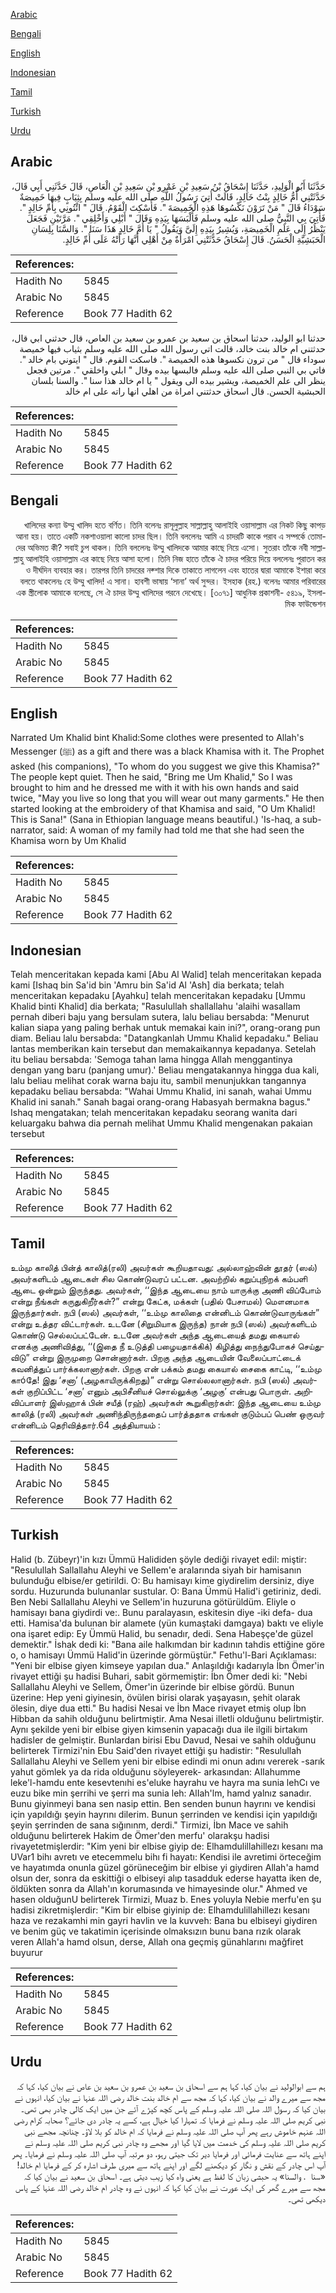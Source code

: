 [Arabic](#arabic)

[Bengali](#bengali)

[English](#english)

[Indonesian](#indonesian)

[Tamil](#tamil)

[Turkish](#turkish)

[Urdu](#urdu)

## Arabic


<div dir="rtl" lang="ar" style={{fontSize:'larger',backgroundColor:'#f8f9fa',padding:20}}>
حَدَّثَنَا أَبُو الْوَلِيدِ، حَدَّثَنَا إِسْحَاقُ بْنُ سَعِيدِ بْنِ عَمْرِو بْنِ سَعِيدِ بْنِ الْعَاصِ، قَالَ حَدَّثَنِي أَبِي قَالَ، حَدَّثَتْنِي أُمُّ خَالِدٍ بِنْتُ خَالِدٍ، قَالَتْ أُتِيَ رَسُولُ اللَّهِ صلى الله عليه وسلم بِثِيَابٍ فِيهَا خَمِيصَةٌ سَوْدَاءُ قَالَ ‏"‏ مَنْ تَرَوْنَ نَكْسُوهَا هَذِهِ الْخَمِيصَةَ ‏"‏‏.‏ فَأُسْكِتَ الْقَوْمُ‏.‏ قَالَ ‏"‏ ائْتُونِي بِأُمِّ خَالِدٍ ‏"‏‏.‏ فَأُتِيَ بِي النَّبِيُّ صلى الله عليه وسلم فَأَلْبَسَهَا بِيَدِهِ وَقَالَ ‏"‏ أَبْلِي وَأَخْلِقِي ‏"‏‏.‏ مَرَّتَيْنِ فَجَعَلَ يَنْظُرُ إِلَى عَلَمِ الْخَمِيصَةِ، وَيُشِيرُ بِيَدِهِ إِلَىَّ وَيَقُولُ ‏"‏ يَا أُمَّ خَالِدٍ هَذَا سَنَا ‏"‏‏.‏ وَالسَّنَا بِلِسَانِ الْحَبَشِيَّةِ الْحَسَنُ‏.‏ قَالَ إِسْحَاقُ حَدَّثَتْنِي امْرَأَةٌ مِنْ أَهْلِي أَنَّهَا رَأَتْهُ عَلَى أُمِّ خَالِدٍ‏.‏
</div>
<div style={{backgroundColor:'#f8f9fa',padding:20, marginBottom: 10}}><table> <thead> <tr> <th>References:</th> <th></th> </tr> </thead> <tbody><tr><td>Hadith No</td><td>5845</td></tr><tr><td>Arabic No</td><td>5845</td></tr><tr><td>Reference</td><td>Book 77 Hadith 62</td></tr></tbody></table></div>


<div dir="rtl" lang="ar" style={{fontSize:'larger',backgroundColor:'#f8f9fa',padding:20}}>
حدثنا ابو الوليد، حدثنا اسحاق بن سعيد بن عمرو بن سعيد بن العاص، قال حدثني ابي قال، حدثتني ام خالد بنت خالد، قالت اتي رسول الله صلى الله عليه وسلم بثياب فيها خميصة سوداء قال " من ترون نكسوها هذه الخميصة ". فاسكت القوم. قال " ايتوني بام خالد ". فاتي بي النبي صلى الله عليه وسلم فالبسها بيده وقال " ابلي واخلقي ". مرتين فجعل ينظر الى علم الخميصة، ويشير بيده الى ويقول " يا ام خالد هذا سنا ". والسنا بلسان الحبشية الحسن. قال اسحاق حدثتني امراة من اهلي انها راته على ام خالد
</div>
<div style={{backgroundColor:'#f8f9fa',padding:20, marginBottom: 10}}><table> <thead> <tr> <th>References:</th> <th></th> </tr> </thead> <tbody><tr><td>Hadith No</td><td>5845</td></tr><tr><td>Arabic No</td><td>5845</td></tr><tr><td>Reference</td><td>Book 77 Hadith 62</td></tr></tbody></table></div>

## Bengali


<div dir="rtl" lang="bn" style={{fontSize:'larger',backgroundColor:'#f8f9fa',padding:20}}>
খালিদের কন্যা উম্মু খালিদ হতে বর্ণিত। তিনি বলেনঃ রাসূলুল্লাহ সাল্লাল্লাহু আলাইহি ওয়াসাল্লাম এর নিকট কিছু কাপড় আনা হয়। তাতে একটি নকশাওয়ালা কালো চাদর ছিল। তিনি বললেনঃ আমি এ চাদরটি কাকে পরাব এ সম্পর্কে তোমাদের অভিমত কী? সবাই চুপ থাকল। তিনি বললেনঃ উম্মু খালিদকে আমার কাছে নিয়ে এসো। সুতরাং তাঁকে নবী সাল্লাল্লাহু আলাইহি ওয়াসাল্লাম এর কাছে নিয়ে আসা হলো। তিনি নিজ হাতে তাঁকে ঐ চাদর পরিয়ে দিয়ে বললেনঃ পুরাতন কর ও দীর্ঘদিন ব্যবহার কর। তারপর তিনি চাদরের নক্শার দিকে তাকাতে লাগলেন এবং হাতের দ্বারা আমাকে ইশারা করে বলতে থাকলেনঃ হে উম্মু খালিদ! এ সানা। হাবশী ভাষায় ‘সানা’ অর্থ সুন্দর। ইসহাক (রহ.) বলেনঃ আমার পরিবারের এক স্ত্রীলোক আমাকে বলেছে, সে ঐ চাদর উম্মু খালিদের পরনে দেখেছে। [৩০৭১] আধুনিক প্রকাশনী- ৫৪১৯, ইসলামিক ফাউন্ডেশন
</div>
<div style={{backgroundColor:'#f8f9fa',padding:20, marginBottom: 10}}><table> <thead> <tr> <th>References:</th> <th></th> </tr> </thead> <tbody><tr><td>Hadith No</td><td>5845</td></tr><tr><td>Arabic No</td><td>5845</td></tr><tr><td>Reference</td><td>Book 77 Hadith 62</td></tr></tbody></table></div>

## English


<div dir="ltr" lang="en" style={{fontSize:'larger',backgroundColor:'#f8f9fa',padding:20}}>
Narrated Um Khalid bint Khalid:Some clothes were presented to Allah's Messenger (ﷺ) as a gift and there was a black Khamisa with it. The Prophet asked (his companions), "To whom do you suggest we give this Khamisa?" The people kept quiet. Then he said, "Bring me Um Khalid," So I was brought to him and he dressed me with it with his own hands and said twice, "May you live so long that you will wear out many garments." He then started looking at the embroidery of that Khamisa and said, "O Um Khalid! This is Sana!" (Sana in Ethiopian language means beautiful.) 'Is-haq, a sub-narrator, said: A woman of my family had told me that she had seen the Khamisa worn by Um Khalid
</div>
<div style={{backgroundColor:'#f8f9fa',padding:20, marginBottom: 10}}><table> <thead> <tr> <th>References:</th> <th></th> </tr> </thead> <tbody><tr><td>Hadith No</td><td>5845</td></tr><tr><td>Arabic No</td><td>5845</td></tr><tr><td>Reference</td><td>Book 77 Hadith 62</td></tr></tbody></table></div>

## Indonesian


<div dir="ltr" lang="id" style={{fontSize:'larger',backgroundColor:'#f8f9fa',padding:20}}>
Telah menceritakan kepada kami [Abu Al Walid] telah menceritakan kepada kami [Ishaq bin Sa'id bin 'Amru bin Sa'id Al 'Ash] dia berkata; telah menceritakan kepadaku [Ayahku] telah menceritakan kepadaku [Ummu Khalid binti Khalid] dia berkata; "Rasulullah shallallahu 'alaihi wasallam pernah diberi baju yang bersulam sutera, lalu beliau bersabda: "Menurut kalian siapa yang paling berhak untuk memakai kain ini?", orang-orang pun diam. Beliau lalu bersabda: "Datangkanlah Ummu Khalid kepadaku." Beliau lantas memberikan kain tersebut dan memakaikannya kepadanya. Setelah itu beliau bersabda: 'Semoga tahan lama hingga Allah menggantinya dengan yang baru (panjang umur).' Beliau mengatakannya hingga dua kali, lalu beliau melihat corak warna baju itu, sambil menunjukkan tangannya kepadaku beliau bersabda: "Wahai Ummu Khalid, ini sanah, wahai Ummu Khalid ini sanah." Sanah bagai orang-orang Habasyah bermakna bagus." Ishaq mengatakan; telah menceritakan kepadaku seorang wanita dari keluargaku bahwa dia pernah melihat Ummu Khalid mengenakan pakaian tersebut
</div>
<div style={{backgroundColor:'#f8f9fa',padding:20, marginBottom: 10}}><table> <thead> <tr> <th>References:</th> <th></th> </tr> </thead> <tbody><tr><td>Hadith No</td><td>5845</td></tr><tr><td>Arabic No</td><td>5845</td></tr><tr><td>Reference</td><td>Book 77 Hadith 62</td></tr></tbody></table></div>

## Tamil


<div dir="ltr" lang="ta" style={{fontSize:'larger',backgroundColor:'#f8f9fa',padding:20}}>
உம்மு காலித் பின்த் காலித்(ரலி) அவர்கள் கூறியதாவது: அல்லாஹ்வின் தூதர் (ஸல்) அவர்களிடம் ஆடைகள் சில கொண்டுவரப் பட்டன. அவற்றில் கறுப்புநிறக் கம்பளி ஆடை ஒன்றும் இருந்தது. அவர்கள், ‘‘இந்த ஆடையை நாம் யாருக்கு அணி விப்போம் என்று நீங்கள் கருதுகிறீர்கள்?” என்று கேட்க, மக்கள் (பதில் பேசாமல்) மௌனமாக இருந்தார்கள். நபி (ஸல்) அவர்கள், ‘‘உம்மு காலிதை என்னிடம் கொண்டுவாருங்கள்” என்று உத்தர விட்டார்கள். உடனே (சிறுமியாக இருந்த) நான் நபி (ஸல்) அவர்களிடம் கொண்டு செல்லப்பட்டேன். உடனே அவர்கள் அந்த ஆடையைத் தமது கையால் எனக்கு அணிவித்து, ‘‘(இதை நீ உடுத்தி பழையதாக்கிக்) கிழித்து நைந்துபோகச் செய்துவிடு” என்று இருமுறை சொன்னார்கள். பிறகு அந்த ஆடையின் வேலைப்பாட்டைக் கவனித்துப் பார்க்கலானார்கள். பிறகு என் பக்கம் தமது கையால் சைகை காட்டி, ‘‘உம்மு காóதே! இது ‘சனா’ (அழகாயிருக்கிறது)” என்று சொல்லலானார்கள். நபி (ஸல்) அவர்கள் குறிப்பிட்ட ‘சனா’ எனும் அபிசீனியச் சொல்லுக்கு ‘அழகு’ என்பது பொருள். அறிவிப்பாளர் இஸ்ஹாக் பின் சயீத் (ரஹ்) அவர்கள் கூறுகிறார்கள்: இந்த ஆடையை உம்மு காலித் (ரலி) அவர்கள் அணிந்திருந்ததைப் பார்த்ததாக எங்கள் குடும்பப் பெண் ஒருவர் என்னிடம் தெரிவித்தார்.64 அத்தியாயம் :
</div>
<div style={{backgroundColor:'#f8f9fa',padding:20, marginBottom: 10}}><table> <thead> <tr> <th>References:</th> <th></th> </tr> </thead> <tbody><tr><td>Hadith No</td><td>5845</td></tr><tr><td>Arabic No</td><td>5845</td></tr><tr><td>Reference</td><td>Book 77 Hadith 62</td></tr></tbody></table></div>

## Turkish


<div dir="ltr" lang="tr" style={{fontSize:'larger',backgroundColor:'#f8f9fa',padding:20}}>
Halid (b. Zübeyr)'in kızı Ümmü Halididen şöyle dediği rivayet edil: miştir: "Resulullah Sallallahu Aleyhi ve Sellem'e aralarında siyah bir hamisanın bulunduğu elbise/er getirildi. O: Bu hamisayı kime giydirelim dersiniz, diye sordu. Huzurunda bulunanlar sustular. O: Bana Ümmü Halid'i getiriniz, dedi. Ben Nebi Sallallahu Aleyhi ve Sellem'in huzuruna götürüldüm. Eliyle o hamisayı bana giydirdi ve:. Bunu paralayasın, eskitesin diye -iki defa- dua etti. Hamisa'da bulunan bir alamete (yün kumaştaki damgaya) baktı ve eliyle ona işaret edip: Ey Ümmü Halid, bu senadır, dedi. Sena Habeşçe'de güzel demektir." İshak dedi ki: "Bana aile halkımdan bir kadının tahdis ettiğine göre o, o hamisayı Ümmü Halid'in üzerinde görmüştür." Fethu'l-Bari Açıklaması: "Yeni bir elbise giyen kimseye yapılan dua." Anlaşıldığı kadarıyla İbn Ömer'in rivayet ettiği şu hadisi Buhari, sabit görmemiştir: İbn Ömer dedi ki: "Nebi Sallallahu Aleyhi ve Sellem, Ömer'in üzerinde bir elbise gördü. Bunun üzerine: Hep yeni giyinesin, övülen birisi olarak yaşayasın, şehit olarak ölesin, diye dua etti." Bu hadisi Nesai ve İbn Mace rivayet etmiş olup İbn Hibban da sahih olduğunu belirtmiştir. Ama Nesai illetli olduğunu belirtmiştir. Aynı şekilde yeni bir elbise giyen kimsenin yapacağı dua ile ilgili birtakım hadisler de gelmiştir. Bunlardan birisi Ebu Davud, Nesai ve sahih olduğunu belirterek Tirmizi'nin Ebu Said'den rivayet ettiği şu hadistir: "Resulullah Sallallahu Aleyhi ve Sellem yeni bir elbise edindi mi onun adını vererek -sarık yahut gömlek ya da rida olduğunu söyleyerek- arkasından: AlIahumme leke'l-hamdu ente kesevtenıhi es'eluke hayrahu ve hayra ma sunia lehCı ve euzu bike min şerrihi ve şerri ma sunia leh: AlIah'lm, hamd yalnız sanadır. Bunu giyinmeyi bana sen nasip ettin. Ben senden bunun hayrını ve kendisi için yapıldığı şeyin hayrını dilerim. Bunun şerrinden ve kendisi için yapıldığı şeyin şerrinden de sana sığınınm, derdi." Tirmizi, İbn Mace ve sahih olduğunu belirterek Hakim de Ömer'den merfu' olarakşu hadisi rivayetetmişlerdir: "Kim yeni bir elbise giyip de: Elhamdulillahillezı kesanı ma UVar1 bihı avretı ve etecemmelu bihı fi hayatı: Kendisi ile avretimi örteceğim ve hayatımda onunla güzel görüneceğim bir elbise yi giydiren Allah'a hamd olsun der, sonra da eskittiği o elbiseyi alıp tasadduk ederse hayatta iken de, öldükten sonra da Allah'ın korumasında ve himayesinde olur." Ahmed ve hasen olduğunU belirterek Tirmizi, Muaz b. Enes yoluyla Nebie merfu'en şu hadisi zikretmişlerdir: "Kim bir elbise giyinip de: Elhamdulillahillezı kesanı haza ve rezakamhi min gayri havlin ve la kuvveh: Bana bu elbiseyi giydiren ve benim güç ve takatimin içerisinde olmaksızın bunu bana rızık olarak veren Allah'a hamd olsun, derse, Allah ona geçmiş günahlarını mağfiret buyurur
</div>
<div style={{backgroundColor:'#f8f9fa',padding:20, marginBottom: 10}}><table> <thead> <tr> <th>References:</th> <th></th> </tr> </thead> <tbody><tr><td>Hadith No</td><td>5845</td></tr><tr><td>Arabic No</td><td>5845</td></tr><tr><td>Reference</td><td>Book 77 Hadith 62</td></tr></tbody></table></div>

## Urdu


<div dir="rtl" lang="ur" style={{fontSize:'larger',backgroundColor:'#f8f9fa',padding:20}}>
ہم سے ابوالولید نے بیان کیا، کہا ہم سے اسحاق بن سعید بن عمرو بن سعید بن عاص نے بیان کیا، کہا کہ مجھ سے میرے والد نے بیان کیا، کہا کہ مجھ سے ام خالد بنت خالد رضی اللہ عنہا نے بیان کیا، انہوں نے بیان کیا کہ رسول اللہ صلی اللہ علیہ وسلم کے پاس کچھ کپڑے آئے جن میں ایک کالی چادر بھی تھی۔ نبی کریم صلی اللہ علیہ وسلم نے فرمایا کہ تمہارا کیا خیال ہے، کسے یہ چادر دی جائے؟ صحابہ کرام رضی اللہ عنہم خاموش رہے پھر آپ صلی اللہ علیہ وسلم نے فرمایا کہ ام خالد کو بلا لاؤ۔ چنانچہ مجھے نبی کریم صلی اللہ علیہ وسلم کی خدمت میں لایا گیا اور مجھے وہ چادر نبی کریم صلی اللہ علیہ وسلم نے اپنے ہاتھ سے عنایت فرمائی اور فرمایا دیر تک جیتی رہو، دو مرتبہ آپ صلی اللہ علیہ وسلم نے فرمایا۔ پھر آپ اس چادر کے نقش و نگار کو دیکھنے لگے اور اپنے ہاتھ سے میری طرف اشارہ کر کے فرمایا ام خالد! «سنا ‏ ‏‏.‏ والسنا» یہ حبشی زبان کا لفظ ہے یعنی واہ کیا زیب دیتی ہے۔ اسحاق بن سعید نے بیان کیا کہ مجھ سے میرے گھر کی ایک عورت نے بیان کیا کہا کہ انہوں نے وہ چادر ام خالد رضی اللہ عنہا کے پاس دیکھی تھی۔
</div>
<div style={{backgroundColor:'#f8f9fa',padding:20, marginBottom: 10}}><table> <thead> <tr> <th>References:</th> <th></th> </tr> </thead> <tbody><tr><td>Hadith No</td><td>5845</td></tr><tr><td>Arabic No</td><td>5845</td></tr><tr><td>Reference</td><td>Book 77 Hadith 62</td></tr></tbody></table></div>